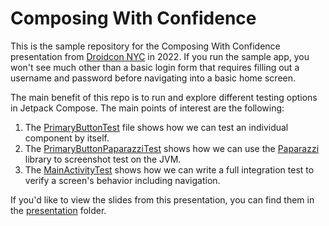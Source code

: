 # Composing With Confidence

This is the sample repository for the Composing With Confidence presentation from [Droidcon NYC](https://nyc.droidcon.com) in 2022. If you run the sample app, you won't see much other than a basic login form that requires filling out a username and password before navigating into a basic home screen. 

The main benefit of this repo is to run and explore different testing options in Jetpack Compose. The main points of interest are the following:

1. The [PrimaryButtonTest](designsystem/src/androidTest/java/com/adammcneilly/composingwithconfidence/designsystem/PrimaryButtonTest.kt) file shows how we can test an individual component by itself. 
2. The [PrimaryButtonPaparazziTest](designsystem/src/test/java/com/adammcneilly/composingwithconfidence/designsystem/components/PrimaryButtonPaparazziTest.kt) shows how we can use the [Paparazzi](https://github.com/cashapp/paparazzi) library to screenshot test on the JVM.
3. The [MainActivityTest](app/src/androidTest/kotlin/com/adammcneilly/composingwithconfidence/MainActivityTest.kt) shows how we can write a full integration test to verify a screen's behavior including navigation.

If you'd like to view the slides from this presentation, you can find them in the [presentation](Presentation/ComposingWithConfidence.pdf) folder.